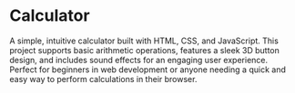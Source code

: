 # Calculator
A simple, intuitive calculator built with HTML, CSS, and JavaScript. This project supports basic arithmetic operations, features a sleek 3D button design, and includes sound effects for an engaging user experience. Perfect for beginners in web development or anyone needing a quick and easy way to perform calculations in their browser.

